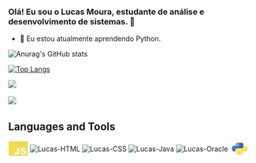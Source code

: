 ### Olá! Eu sou o Lucas Moura, estudante de análise e desenvolvimento de sistemas. 👋
- 🌱 Eu estou atualmente aprendendo Python. 
 
<div>

![Anurag's GitHub stats](https://github-readme-stats.vercel.app/api?username=EuLucasMoura&show_icons=true&theme=transparent)

[![Top Langs](https://github-readme-stats.vercel.app/api/top-langs/?username=EuLucasMoura&theme=transparent)](https://github.com/anuraghazra/github-readme-stats)

<div>

<a href="https://www.linkedin.com/in/lucas-moura-0a910024b/" target="_blank"><img src="https://img.shields.io/badge/-LinkedIn-%230077B5?style=for-the-badge&logo=linkedin&logoColor=white" target="_blank"></a> 

<a href = "mailto:eulucasjmoura@outlook.com"><img src="https://img.shields.io/badge/Microsoft_Outlook-0078D4?style=for-the-badge&logo=microsoft-outlook&logoColor=white"></a>

 <h2> Languages and Tools </h2>
 <div>


<img align="center" alt="Lucas-Js" height="30" width="40" src="https://raw.githubusercontent.com/devicons/devicon/master/icons/javascript/javascript-plain.svg">
<img align="center" alt="Lucas-HTML" height="30" width="40" src="https://cdn.jsdelivr.net/gh/devicons/devicon/icons/html5/html5-original.svg" />
<img align="center" alt="Lucas-CSS" height="30" width="40" src="https://cdn.jsdelivr.net/gh/devicons/devicon/icons/css3/css3-original.svg" />
<img align="center" alt="Lucas-Java" height="30" width="40" src="https://cdn.jsdelivr.net/gh/devicons/devicon@latest/icons/java/java-original-wordmark.svg" />
<img align="center" alt="Lucas-Oracle" height="30" width="40" src="https://cdn.jsdelivr.net/gh/devicons/devicon/icons/oracle/oracle-original.svg" />
<img align="center" alt="Lucas-Python" height="30" width="40" src="https://raw.githubusercontent.com/devicons/devicon/master/icons/python/python-original.svg">
          
          
          
